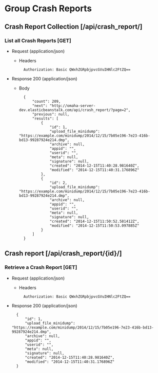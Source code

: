 # Group Crash Reports

## Crash Report Collection [/api/crash_report/]

### List all Crash Reports [GET]

+ Request (application/json)

    + Headers

            Authorization: Basic QWxhZGRpbjpvcGVuIHNlc2FtZQ==

+ Response 200 (application/json)
    + Body

            {
                "count": 209,
                "next": "http://omaha-server-dev.elasticbeanstalk.com/api/crash_report/?page=2",
                "previous": null,
                "results": [
                    {
                        "id": 1,
                        "upload_file_minidump": "https://example.com/minidump/2014/12/15/7b05e196-7e23-416b-bd13-99287924e214.dmp",
                        "archive": null,
                        "appid": "",
                        "userid": "",
                        "meta": null,
                        "signature": null,
                        "created": "2014-12-15T11:40:28.981640Z",
                        "modified": "2014-12-15T11:40:31.176896Z"
                    },
                    {
                        "id": 2,
                        "upload_file_minidump": "https://example.com/minidump/2014/12/15/7b05e196-7e23-416b-bd13-99287924e214.dmp",
                        "archive": null,
                        "appid": "",
                        "userid": "",
                        "meta": null,
                        "signature": null,
                        "created": "2014-12-15T11:50:52.581412Z",
                        "modified": "2014-12-15T11:50:53.097885Z"
                    }
                ]
            }

## Crash report [/api/crash_report/{id}/]

### Retrieve a Crash Report [GET]

+ Request (application/json)

    + Headers

            Authorization: Basic QWxhZGRpbjpvcGVuIHNlc2FtZQ==

+ Response 200 (application/json)

        {
            "id": 1,
            "upload_file_minidump": "https://example.com/minidump/2014/12/15/7b05e196-7e23-416b-bd13-99287924e214.dmp",
            "archive": null,
            "appid": "",
            "userid": "",
            "meta": null,
            "signature": null,
            "created": "2014-12-15T11:40:28.981640Z",
            "modified": "2014-12-15T11:40:31.176896Z"
        }
